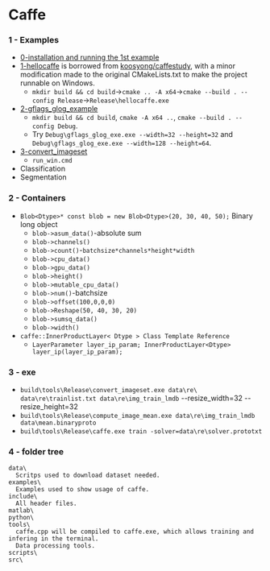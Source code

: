 # Caffe
### 1 - Examples
+ [0-installation and running the 1st example](0-caffe_cpu_installation.md)
+ [1-hellocaffe](1-hellocaffe) is borrowed from [koosyong/caffestudy](https://github.com/koosyong/caffestudy/), with a minor modification made to the original CMakeLists.txt to make the project runnable on Windows.
  + `mkdir build && cd build`->`cmake .. -A x64`->`cmake --build . --config Release`->`Release\hellocaffe.exe`
+ [2-gflags_glog_example](2-gflags_glog_example)
    + `mkdir build && cd build`, `cmake -A x64 ..`, `cmake --build . --config Debug`.
    + Try `Debug\gflags_glog_exe.exe --width=32 --height=32` and `Debug\gflags_glog_exe.exe --width=128 --height=64`.
+ [3-convert_imageset](3-convert_imageset)
  + `run_win.cmd`
+ Classification
+ Segmentation

### 2 - Containers
+ `Blob<Dtype>* const blob = new Blob<Dtype>(20, 30, 40, 50);` Binary long object
  + `blob->asum_data()`-absolute sum
  + `blob->channels()`
  + `blob->count()`-`batchsize*channels*height*width`
  + `blob->cpu_data()`
  + `blob->gpu_data()`
  + `blob->height()`
  + `blob->mutable_cpu_data()`
  + `blob->num()`-batchsize
  + `blob->offset(100,0,0,0)`
  + `blob->Reshape(50, 40, 30, 20)`
  + `blob->sumsq_data()`
  + `blob->width()`
+ `caffe::InnerProductLayer< Dtype > Class Template Reference`
  + `LayerParameter layer_ip_param; InnerProductLayer<Dtype> layer_ip(layer_ip_param);`
### 3 - exe
+ `build\tools\Release\convert_imageset.exe data\re\ data\re\trainlist.txt data\re\img_train_lmdb` --resize_width=32 --resize_height=32
+ `build\tools\Release\compute_image_mean.exe data\re\img_train_lmdb data\mean.binaryproto`
+ `build\tools\Release\caffe.exe train -solver=data\re\solver.prototxt`

### 4 - folder tree
```
data\
  Scritps used to download dataset needed.
examples\
  Examples used to show usage of caffe.
include\
  All header files.
matlab\
python\
tools\
  caffe.cpp will be compiled to caffe.exe, which allows training and infering in the terminal.
  Data processing tools.
scripts\
src\
```